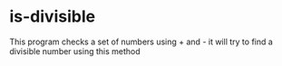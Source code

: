 # is-divisible

This program checks a set of numbers using + and -
it will try to find a divisible number using this method 
